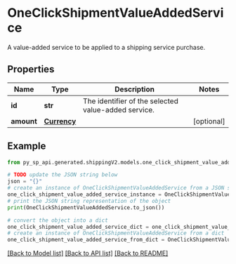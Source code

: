 # OneClickShipmentValueAddedService

A value-added service to be applied to a shipping service purchase.

## Properties

Name | Type | Description | Notes
------------ | ------------- | ------------- | -------------
**id** | **str** | The identifier of the selected value-added service. | 
**amount** | [**Currency**](Currency.md) |  | [optional] 

## Example

```python
from py_sp_api.generated.shippingV2.models.one_click_shipment_value_added_service import OneClickShipmentValueAddedService

# TODO update the JSON string below
json = "{}"
# create an instance of OneClickShipmentValueAddedService from a JSON string
one_click_shipment_value_added_service_instance = OneClickShipmentValueAddedService.from_json(json)
# print the JSON string representation of the object
print(OneClickShipmentValueAddedService.to_json())

# convert the object into a dict
one_click_shipment_value_added_service_dict = one_click_shipment_value_added_service_instance.to_dict()
# create an instance of OneClickShipmentValueAddedService from a dict
one_click_shipment_value_added_service_from_dict = OneClickShipmentValueAddedService.from_dict(one_click_shipment_value_added_service_dict)
```
[[Back to Model list]](../README.md#documentation-for-models) [[Back to API list]](../README.md#documentation-for-api-endpoints) [[Back to README]](../README.md)


